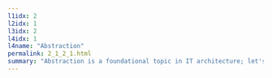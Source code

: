 ```yaml
---
l1idx: 2
l2idx: 1
l3idx: 2
l4idx: 1
l4name: "Abstraction"
permalink: 2_1_2_1.html
summary: "Abstraction is a foundational topic in IT architecture; let's talk about why that is."
---
```

